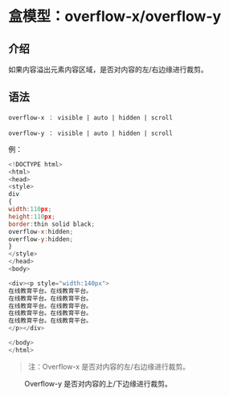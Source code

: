 # 盒模型：overflow-x/overflow-y

## 介绍

如果内容溢出元素内容区域，是否对内容的左/右边缘进行裁剪。

## 语法

```
overflow-x ： visible | auto | hidden | scroll

overflow-y ： visible | auto | hidden | scroll
```

例：

```javascript
<!DOCTYPE html>
<html>
<head>
<style>
div
{
width:110px;
height:110px;
border:thin solid black;
overflow-x:hidden;
overflow-y:hidden;
}
</style>
</head>
<body>

<div><p style="width:140px">
在线教育平台。在线教育平台。
在线教育平台。在线教育平台。
在线教育平台。在线教育平台。
在线教育平台。在线教育平台。
在线教育平台。在线教育平台。
</p></div>

</body>
</html>
```

> 注：Overflow-x 是否对内容的左/右边缘进行裁剪。
> 
　　  Overflow-y 是否对内容的上/下边缘进行裁剪。
